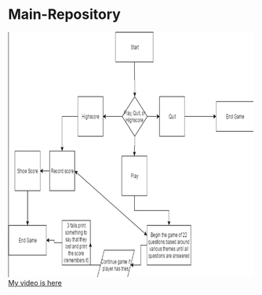 # Main-Repository
<img src="Diagram.PNG" height="500" width="500">
<a href ="www.youtubeURL">My video is here</a>
